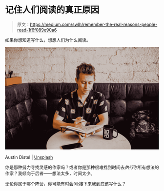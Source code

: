 # 记住人们阅读的真正原因

> 原文：<https://medium.com/swlh/remember-the-real-reasons-people-read-1f6f089e90a6>

如果你想知道写什么，想想人们为什么阅读。

![](img/163071c4457463d4206a5add34f308a4.png)

Austin Distel | [Unsplash](https://unsplash.com/photos/FrCAf13JrYg)

你是那种努力寻找灵感的作家吗？或者你是那种很难找到时间去*执行*你所有想法的作家？我倾向于后者——想法太多，时间太少。

无论你属于哪个阵营，你可能有时会问:接下来我到底该写什么？